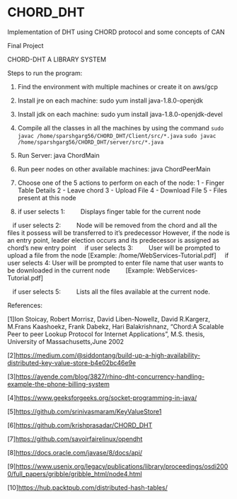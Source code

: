 # CHORD_DHT
Implementation of DHT using CHORD protocol and some concepts of CAN

Final Project
  
CHORD-DHT A LIBRARY SYSTEM

Steps to run the program:
1. Find the environment with multiple machines or create it on aws/gcp
2. Install jre on each machine: sudo yum install java-1.8.0-openjdk
3. Install jdk on each machine: sudo yum install java-1.8.0-openjdk-devel
4. Compile all the classes in all the machines by using the command
`sudo javac /home/sparshgarg56/CHORD_DHT/Client/src/*.java`
`sudo javac /home/sparshgarg56/CHORD_DHT/server/src/*.java`

5. Run Server: java ChordMain
6. Run peer nodes on other available machines: java ChordPeerMain <IP of server>
7. Choose one of the 5 actions to perform on each of the node:
   1 - Finger Table Details
   2 - Leave chord
   3 - Upload File
   4 - Download File
   5 - Files present at this node

9. if user selects 1:
        Displays finger table for the current node
        
   if user selects 2:
        Node will be removed from the chord and all the files it possess will be transferred to it’s predecessor
        However, if the node is an entry point, leader election occurs and its predecessor is assigned as chord’s new entry           point
   
   if user selects 3:
        User will be prompted to upload a file from the node [Example: /home/WebServices-Tutorial.pdf]
   
   if user selects 4:
        User will be prompted to enter file name that user wants to be downloaded in the current node
        [Example: WebServices- Tutorial.pdf]
        
   if user selects 5:
        Lists all the files available at the current node.


References:

[1]Ion Stoicay, Robert Morrisz, David Liben-Nowellz, David R.Kargerz, M.Frans Kaashoekz, Frank Dabekz, Hari Balakrishnanz, “Chord:A Scalable Peer to peer Lookup Protocol for Internet Applications”, M.S. thesis, University of Massachusetts,June 2002

[2]https://medium.com/@siddontang/build-up-a-high-availability-distributed-key-value-store-b4e02bc46e9e

[3]https://ayende.com/blog/3827/rhino-dht-concurrency-handling-example-the-phone-billing-system

[4]https://www.geeksforgeeks.org/socket-programming-in-java/

[5]https://github.com/srinivasmaram/KeyValueStore1

[6]https://github.com/krishprasadar/CHORD_DHT

[7]https://github.com/savoirfairelinux/opendht

[8]https://docs.oracle.com/javase/8/docs/api/

[9]https://www.usenix.org/legacy/publications/library/proceedings/osdi2000/full_papers/gribble/gribble_html/node4.html

[10]https://hub.packtpub.com/distributed-hash-tables/

